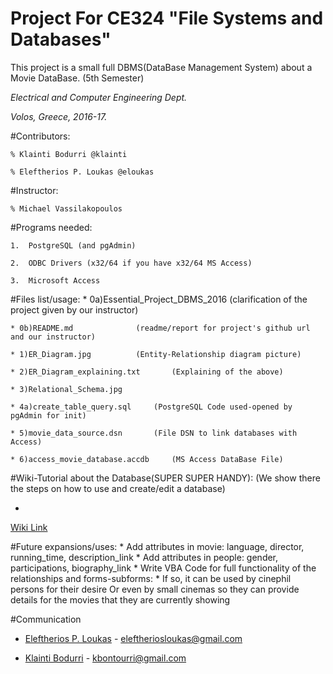 # Project For CE324 "File Systems and Databases" 

This project is a small full DBMS(DataBase Management System) about a
Movie DataBase. (5th Semester)

_Electrical and Computer Engineering Dept._

_Volos, Greece, 2016-17._



#Contributors:

	% Klainti Bodurri @klainti
	
	% Eleftherios P. Loukas @eloukas

#Instructor: 

	% Michael Vassilakopoulos



#Programs needed:

	1.  PostgreSQL (and pgAdmin)

	2.  ODBC Drivers (x32/64 if you have x32/64 MS Access)

	3.  Microsoft Access

#Files list/usage:
	* 0a)Essential_Project_DBMS_2016	(clarification of the project given by our instructor)
	
	* 0b)README.md				(readme/report for project's github url and our instructor)
	
	* 1)ER_Diagram.jpg 			(Entity-Relationship diagram picture)
	
	* 2)ER_Diagram_explaining.txt		(Explaining of the above)
	
	* 3)Relational_Schema.jpg		
	
	* 4a)create_table_query.sql		(PostgreSQL Code used-opened by pgAdmin for init)
	
	* 5)movie_data_source.dsn 		(File DSN to link databases with Access)
	
	* 6)access_movie_database.accdb 	(MS Access DataBase File)
	
#Wiki-Tutorial about the Database(SUPER SUPER HANDY):
(We show there the steps on how to use and create/edit a database)

* 
[Wiki Link](https://github.com/Klainti/Movie-Database/wiki/Database-Setup)

#Future expansions/uses:
	* Add attributes in movie: language, director, running_time, description_link
	* Add attributes in people: gender, participations, biography_link
	* Write VBA Code for full functionality of the relationships and forms-subforms:
	* If so, it can be used by cinephil persons for their desire
	Or even by small cinemas so they can provide details for the movies that they are currently showing
	
#Communication
* [Eleftherios P. Loukas](https://github.com/eloukas) - eleftheriosloukas@gmail.com

* [Klainti Bodurri](https://github.com/klainti) - kbontourri@gmail.com
	
	
	

